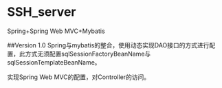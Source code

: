 # SSH_server
Spring+Spring Web MVC+Mybatis

##Version 1.0
Spring与mybatis的整合，使用动态实现DAO接口的方式进行配置，此方式无须配置sqlSessionFactoryBeanName与sqlSessionTemplateBeanName。

实现Spring Web MVC的配置，对Controller的访问。
